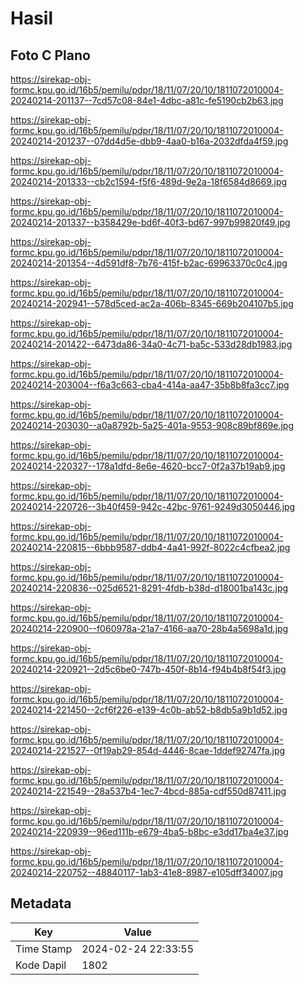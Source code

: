 # Hasil

## Foto C Plano

https://sirekap-obj-formc.kpu.go.id/16b5/pemilu/pdpr/18/11/07/20/10/1811072010004-20240214-201137--7cd57c08-84e1-4dbc-a81c-fe5190cb2b63.jpg

https://sirekap-obj-formc.kpu.go.id/16b5/pemilu/pdpr/18/11/07/20/10/1811072010004-20240214-201237--07dd4d5e-dbb9-4aa0-b16a-2032dfda4f59.jpg

https://sirekap-obj-formc.kpu.go.id/16b5/pemilu/pdpr/18/11/07/20/10/1811072010004-20240214-201333--cb2c1594-f5f6-489d-9e2a-18f6584d8669.jpg

https://sirekap-obj-formc.kpu.go.id/16b5/pemilu/pdpr/18/11/07/20/10/1811072010004-20240214-201337--b358429e-bd6f-40f3-bd67-997b99820f49.jpg

https://sirekap-obj-formc.kpu.go.id/16b5/pemilu/pdpr/18/11/07/20/10/1811072010004-20240214-201354--4d591df8-7b76-415f-b2ac-69963370c0c4.jpg

https://sirekap-obj-formc.kpu.go.id/16b5/pemilu/pdpr/18/11/07/20/10/1811072010004-20240214-202941--578d5ced-ac2a-406b-8345-669b204107b5.jpg

https://sirekap-obj-formc.kpu.go.id/16b5/pemilu/pdpr/18/11/07/20/10/1811072010004-20240214-201422--6473da86-34a0-4c71-ba5c-533d28db1983.jpg

https://sirekap-obj-formc.kpu.go.id/16b5/pemilu/pdpr/18/11/07/20/10/1811072010004-20240214-203004--f6a3c663-cba4-414a-aa47-35b8b8fa3cc7.jpg

https://sirekap-obj-formc.kpu.go.id/16b5/pemilu/pdpr/18/11/07/20/10/1811072010004-20240214-203030--a0a8792b-5a25-401a-9553-908c89bf869e.jpg

https://sirekap-obj-formc.kpu.go.id/16b5/pemilu/pdpr/18/11/07/20/10/1811072010004-20240214-220327--178a1dfd-8e6e-4620-bcc7-0f2a37b19ab9.jpg

https://sirekap-obj-formc.kpu.go.id/16b5/pemilu/pdpr/18/11/07/20/10/1811072010004-20240214-220726--3b40f459-942c-42bc-9761-9249d3050446.jpg

https://sirekap-obj-formc.kpu.go.id/16b5/pemilu/pdpr/18/11/07/20/10/1811072010004-20240214-220815--6bbb9587-ddb4-4a41-992f-8022c4cfbea2.jpg

https://sirekap-obj-formc.kpu.go.id/16b5/pemilu/pdpr/18/11/07/20/10/1811072010004-20240214-220836--025d6521-8291-4fdb-b38d-d18001ba143c.jpg

https://sirekap-obj-formc.kpu.go.id/16b5/pemilu/pdpr/18/11/07/20/10/1811072010004-20240214-220900--f060978a-21a7-4166-aa70-28b4a5698a1d.jpg

https://sirekap-obj-formc.kpu.go.id/16b5/pemilu/pdpr/18/11/07/20/10/1811072010004-20240214-220921--2d5c6be0-747b-450f-8b14-f94b4b8f54f3.jpg

https://sirekap-obj-formc.kpu.go.id/16b5/pemilu/pdpr/18/11/07/20/10/1811072010004-20240214-221450--2cf6f226-e139-4c0b-ab52-b8db5a9b1d52.jpg

https://sirekap-obj-formc.kpu.go.id/16b5/pemilu/pdpr/18/11/07/20/10/1811072010004-20240214-221527--0f19ab29-854d-4446-8cae-1ddef92747fa.jpg

https://sirekap-obj-formc.kpu.go.id/16b5/pemilu/pdpr/18/11/07/20/10/1811072010004-20240214-221549--28a537b4-1ec7-4bcd-885a-cdf550d87411.jpg

https://sirekap-obj-formc.kpu.go.id/16b5/pemilu/pdpr/18/11/07/20/10/1811072010004-20240214-220939--96ed111b-e679-4ba5-b8bc-e3dd17ba4e37.jpg

https://sirekap-obj-formc.kpu.go.id/16b5/pemilu/pdpr/18/11/07/20/10/1811072010004-20240214-220752--48840117-1ab3-41e8-8987-e105dff34007.jpg


## Metadata

| Key        | Value               |
| ---------- | ------------------- |
| Time Stamp | 2024-02-24 22:33:55 |
| Kode Dapil | 1802                |



